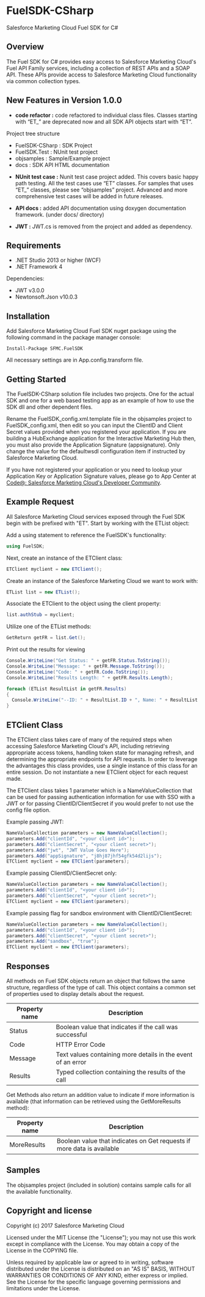 FuelSDK-CSharp
============

Salesforce Marketing Cloud Fuel SDK for C# 

## Overview ##
The Fuel SDK for C# provides easy access to Salesforce Marketing Cloud's Fuel API Family services, including a collection of REST APIs and a SOAP API. These APIs provide access to Salesforce Marketing Cloud functionality via common collection types. 

## New Features in Version 1.0.0 ##
* **code refactor :** code refactored to individual class files. Classes starting with “ET_” are deprecated now and all SDK API objects start with “ET”. 

Project tree structure 
- FuelSDK-CSharp : SDK Project 
- FuelSDK.Test   : NUnit test project
- objsamples     : Sample/Example project
- docs           : SDK API HTML documentation 

* **NUnit test case :** Nunit test case project added. This covers basic happy path testing. All the test cases use “ET” classes. For samples that uses “ET_” classes, please see “objsamples” project. Advanced and more comprehensive test cases will be added in future releases.

* **API docs :** added API documentation using doxygen documentation framework. (under docs/ directory)

* **JWT :** JWT.cs is removed from the project and added as dependency.

## Requirements ##
- .NET Studio 2013 or higher (WCF)
- .NET Framework 4 

Dependencies:
- JWT v3.0.0
- Newtonsoft.Json v10.0.3

## Installation ##

Add Salesforce Marketing Cloud Fuel SDK nuget package using the following command in the package manager console:

```batch
Install-Package SFMC.FuelSDK
```
All necessary settings are in App.config.transform file.

## Getting Started ##
The FuelSDK-CSharp solution file includes two projects. One for the actual SDK and one for a web based testing app as an example of how to use the SDK dll and other dependent files.

Rename the  FuelSDK_config.xml.template file in the objsamples project to FuelSDK_config.xml, then edit so you can input the ClientID and Client Secret values provided when you registered your application. If you are building a HubExchange application for the Interactive Marketing Hub then, you must also provide the Application Signature (appsignature). Only change the value for the defaultwsdl configuration item if instructed by Salesforce Marketing Cloud.

If you have not registered your application or you need to lookup your Application Key or Application Signature values, please go to App Center at [Code@: Salesforce Marketing Cloud's Developer Community]( https://appcenter-auth.s1.marketingcloudapps.com	 "CODE@").

## Example Request ##
All Salesforce Marketing Cloud services exposed through the Fuel SDK begin with be prefixed with "ET". Start by working with the ETList object:

Add a using statement to reference the FuelSDK's functionality:
```csharp
using FuelSDK;
```

Next, create an instance of the ETClient class:

```csharp
ETClient myclient = new ETClient();
```

Create an instance of the Salesforce Marketing Cloud we want to work with:

```csharp
ETList list = new ETList();
```

Associate the ETClient to the object using the client property:

```csharp
list.authStub = myclient;
```

Utilize one of the ETList methods:

```csharp
GetReturn getFR = list.Get();
```

Print out the results for viewing

```csharp
Console.WriteLine("Get Status: " + getFR.Status.ToString());
Console.WriteLine("Message: " + getFR.Message.ToString());
Console.WriteLine("Code: " + getFR.Code.ToString());
Console.WriteLine("Results Length: " + getFR.Results.Length);

foreach (ETList ResultList in getFR.Results)
{
  Console.WriteLine("--ID: " + ResultList.ID + ", Name: " + ResultList.ListName + ", Description: " + ResultList.Description);
}
```

## ETClient Class ##
The ETClient class takes care of many of the required steps when accessing Salesforce Marketing Cloud's API, including retrieving appropriate access tokens, handling token state for managing refresh, and determining the appropriate endpoints for API requests. In order to leverage the advantages this class provides, use a single instance of this class for an entire session. Do not instantiate a new ETClient object for each request made.

The ETClient class takes 1 parameter which is a NameValueCollection that can be used for passing authentication information for use with SSO with a JWT or for passing ClientID/ClientSecret if you would prefer to not use the config file option. 

Example passing JWT: 
```csharp
NameValueCollection parameters = new NameValueCollection();
parameters.Add("clientId", "<your client id>");
parameters.Add("clientSecret", "<your client secret>");
parameters.Add("jwt", "JWT Value Goes Here");
parameters.Add("appSignature", "j8hj87jhf54gfk54d2lijs");
ETClient myclient = new ETClient(parameters);
```

Example passing ClientID/ClientSecret only: 
```csharp
NameValueCollection parameters = new NameValueCollection();
parameters.Add("clientId", "<your client id>");
parameters.Add("clientSecret", "<your client secret>");
ETClient myclient = new ETClient(parameters);
```

Example passing flag for sandbox environment with ClientID/ClientSecret: 
```csharp
NameValueCollection parameters = new NameValueCollection();
parameters.Add("clientId", "<your client id>");
parameters.Add("clientSecret", "<your client secret>");
parameters.Add("sandbox", "true");
ETClient myclient = new ETClient(parameters);
```

## Responses ##
All methods on Fuel SDK objects return an object that follows the same structure, regardless of the type of call. This object contains a common set of properties used to display details about the request.

| Property name | Description
| ------------- | ------------------------------------------------------------- |
| Status        | Boolean value that indicates if the call was successful       |
| Code          | HTTP Error Code                                               |
| Message       | Text values containing more details in the event of an error  |
| Results       | Typed collection containing the results of the call           |

Get Methods also return an addition value to indicate if more information is available (that information can be retrieved using the GetMoreResults method):

| Property name | Description
| ------------- | ---------------------------------------------------------------------- |
| MoreResults   | Boolean value that indicates on Get requests if more data is available |

## Samples ##
The objsamples project (included in solution) contains sample calls for all the available functionality.

## Copyright and license ##
Copyright (c) 2017 Salesforce Marketing Cloud

Licensed under the MIT License (the "License"); you may not use this work except in compliance with the License. You may obtain a copy of the License in the COPYING file.

Unless required by applicable law or agreed to in writing, software distributed under the License is distributed on an "AS IS" BASIS, WITHOUT WARRANTIES OR CONDITIONS OF ANY KIND, either express or implied. See the License for the specific language governing permissions and limitations under the License.

